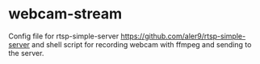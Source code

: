 # webcam-stream
Config file for rtsp-simple-server https://github.com/aler9/rtsp-simple-server and shell script for recording webcam with ffmpeg and sending to the server.
